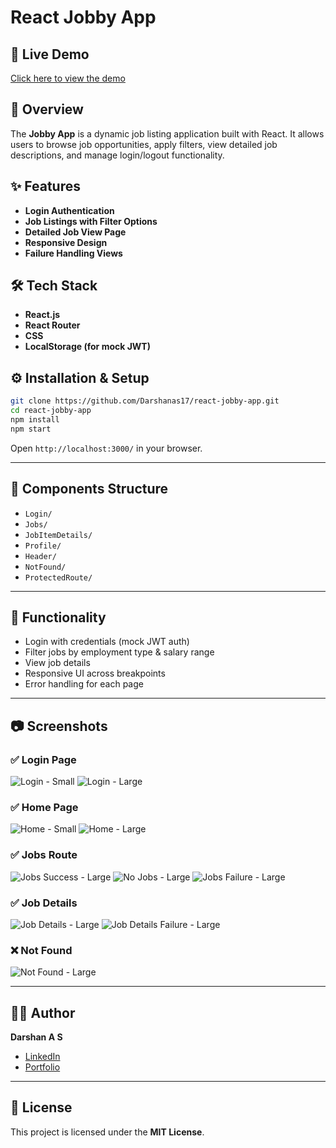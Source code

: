 # React Jobby App

## 🚀 Live Demo
[Click here to view the demo](https://Darshanas17.github.io/react-jobby-app/)

## 📌 Overview
The **Jobby App** is a dynamic job listing application built with React. It allows users to browse job opportunities, apply filters, view detailed job descriptions, and manage login/logout functionality.

## ✨ Features
- **Login Authentication**
- **Job Listings with Filter Options**
- **Detailed Job View Page**
- **Responsive Design**
- **Failure Handling Views**

## 🛠️ Tech Stack
- **React.js**
- **React Router**
- **CSS**
- **LocalStorage (for mock JWT)**

## ⚙️ Installation & Setup

```bash
git clone https://github.com/Darshanas17/react-jobby-app.git
cd react-jobby-app
npm install
npm start
```

Open `http://localhost:3000/` in your browser.

---

## 📁 Components Structure

- `Login/`
- `Jobs/`
- `JobItemDetails/`
- `Profile/`
- `Header/`
- `NotFound/`
- `ProtectedRoute/`

---

## 🎯 Functionality
- Login with credentials (mock JWT auth)
- Filter jobs by employment type & salary range
- View job details
- Responsive UI across breakpoints
- Error handling for each page

---


## 📷 Screenshots

### ✅ Login Page
![Login - Small](https://assets.ccbp.in/frontend/content/react-js/jobby-app-login-sm-output.png)
![Login - Large](https://assets.ccbp.in/frontend/content/react-js/jobby-app-login-lg-output.png)

### ✅ Home Page
![Home - Small](https://assets.ccbp.in/frontend/content/react-js/jobby-app-home-sm-output.png)
![Home - Large](https://assets.ccbp.in/frontend/content/react-js/jobby-app-home-lg-output.png)

### ✅ Jobs Route
![Jobs Success - Large](https://assets.ccbp.in/frontend/content/react-js/jobby-app-jobs-success-lg-output-v0.png)
![No Jobs - Large](https://assets.ccbp.in/frontend/content/react-js/jobby-app-no-jobs-lg-output-v0.png)
![Jobs Failure - Large](https://assets.ccbp.in/frontend/content/react-js/jobby-app-jobs-failure-lg-output-v0.png)

### ✅ Job Details
![Job Details - Large](https://assets.ccbp.in/frontend/content/react-js/jobby-app-job-details-success-lg-output-v0.png)
![Job Details Failure - Large](https://assets.ccbp.in/frontend/content/react-js/jobby-app-job-details-failure-lg-output.png)

### ❌ Not Found
![Not Found - Large](https://assets.ccbp.in/frontend/content/react-js/jobby-app-not-found-lg-output.png)

---

## 👨‍💻 Author

**Darshan A S**  
- [LinkedIn](https://www.linkedin.com/in/darshan-a-s/)  
- [Portfolio](https://darshanas17.github.io/darshan-as-17-portfolio/)

---

## 📜 License

This project is licensed under the **MIT License**.
